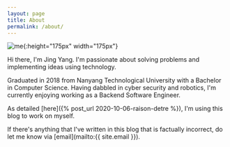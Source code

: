 ```yaml
---
layout: page
title: About
permalink: /about/
---
```


![me](https://avatars1.githubusercontent.com/u/3762963?s=460&u=f4d56900f6de63da58196931ded03fe046c7a43b&v=4){:height="175px" width="175px"}

Hi there, I'm Jing Yang. I'm passionate about solving problems and implementing ideas using technology. 

Graduated in 2018 from Nanyang Technological University with a Bachelor in Computer Science. Having dabbled in cyber security and robotics, I'm currently enjoying working as a Backend Software Engineer.

As detailed [here]({% post_url 2020-10-06-raison-detre %}), I'm using this blog to work on myself. 

If there's anything that I've written in this blog that is factually incorrect, do let me know via [email](mailto:{{ site.email }}).
